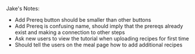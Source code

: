Jake's Notes:
  - Add Prereq button should be smaller than other buttons
  - Add Prereq is confusing name, should imply that the prereqs already exist
    and making a connection to other steps
  - Ask new users to view the tutorial when uploading recipes for first time
  - Should tell the users on the meal page how to add additional recipes